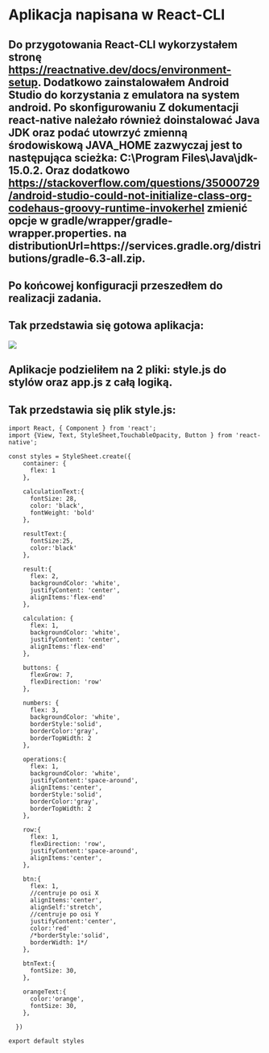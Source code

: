 # Aplikacja napisana w React-CLI
## Do przygotowania React-CLI wykorzystałem stronę https://reactnative.dev/docs/environment-setup. Dodatkowo zainstalowałem Android Studio do korzystania z emulatora na system android. Po skonfigurowaniu Z dokumentacji react-native należało również doinstalować **Java JDK** oraz podać utowrzyć zmienną środowiskową **JAVA_HOME** zazwyczaj jest to następująca scieżka: **C:\Program Files\Java\jdk-15.0.2**. Oraz dodatkowo https://stackoverflow.com/questions/35000729/android-studio-could-not-initialize-class-org-codehaus-groovy-runtime-invokerhel zmienić opcje w **gradle/wrapper/gradle-wrapper.properties.** na **distributionUrl=https\://services.gradle.org/distributions/gradle-6.3-all.zip**.

## Po końcowej konfiguracji przeszedłem do realizacji zadania.

## Tak przedstawia się gotowa aplikacja:
![](1)

## Aplikacje podzieliłem na 2 pliki: **style.js** do stylów oraz **app.js** z całą logiką.

## Tak przedstawia się plik **style.js**:

```JS
import React, { Component } from 'react';
import {View, Text, StyleSheet,TouchableOpacity, Button } from 'react-native';

const styles = StyleSheet.create({
    container: {
      flex: 1
    },
  
    calculationText:{
      fontSize: 28,
      color: 'black',
      fontWeight: 'bold'
    },
  
    resultText:{
      fontSize:25,
      color:'black'
    },
  
    result:{
      flex: 2,
      backgroundColor: 'white',
      justifyContent: 'center',
      alignItems:'flex-end'
    },
  
    calculation: {
      flex: 1,
      backgroundColor: 'white',
      justifyContent: 'center',
      alignItems:'flex-end'
    },
  
    buttons: {
      flexGrow: 7,
      flexDirection: 'row'
    },
  
    numbers: {
      flex: 3,
      backgroundColor: 'white',
      borderStyle:'solid',
      borderColor:'gray',
      borderTopWidth: 2
    },
  
    operations:{
      flex: 1,
      backgroundColor: 'white',
      justifyContent:'space-around',
      alignItems:'center',
      borderStyle:'solid',
      borderColor:'gray',
      borderTopWidth: 2
    },
  
    row:{
      flex: 1,
      flexDirection: 'row',
      justifyContent:'space-around',
      alignItems:'center',
    },
  
    btn:{
      flex: 1,
      //centruje po osi X
      alignItems:'center',
      alignSelf:'stretch',
      //centruje po osi Y
      justifyContent:'center',
      color:'red'
      /*borderStyle:'solid',
      borderWidth: 1*/
    },
  
    btnText:{
      fontSize: 30,
    },
  
    orangeText:{
      color:'orange',
      fontSize: 30,
    },
  
  })

export default styles
```


